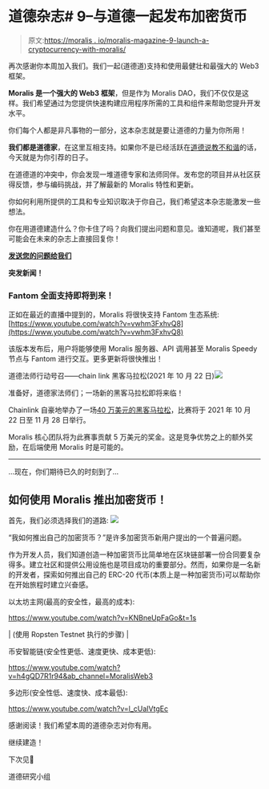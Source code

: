 # 道德杂志# 9–与道德一起发布加密货币

> 原文:[https://moralis . io/moralis-magazine-9-launch-a-cryptocurrency-with-moralis/](https://moralis.io/moralis-magazine-9-launch-a-cryptocurrency-with-moralis/)

再次感谢你本周加入我们。我们一起(道德道)支持和使用最健壮和最强大的 Web3 框架。

**Moralis 是一个强大的 Web3 框架**，但是作为 Moralis DAO，我们不仅仅是这样。我们希望通过为您提供快速构建应用程序所需的工具和组件来帮助您提升开发水平。

你们每个人都是非凡事物的一部分，这本杂志就是要让道德的力量为你所用！

**我们都是道德家**，在这里互相支持。如果你不是已经活跃在[道德说教不和谐](https://discord.com/invite/P9N9HF97hH)的话，今天就是为你引荐的日子。

在道德道的冲突中，你会发现一堆道德专家和法师同伴。发布您的项目并从社区获得反馈，参与编码挑战，并了解最新的 Moralis 特性和更新。

你如何利用所提供的工具和专业知识取决于你自己，我们希望这本杂志能激发一些想法。

你在用道德建造什么？你卡住了吗？向我们提出问题和意见。谁知道呢，我们甚至可能会在未来的杂志上直接回复你！

[**发送您的问题给我们**](https://ivanontech.typeform.com/to/R9K5lnGe)

**突发新闻！**

### Fantom 全面支持即将到来！

正如在最近的直播中提到的，Moralis 将很快支持 Fantom 生态系统:[https://www.youtube.com/watch?v=vwhm3FxhvQ8](https://www.youtube.com/watch?v=vwhm3FxhvQ8)

该版本发布后，用户将能够使用 Moralis 服务器、API 调用甚至 Moralis Speedy 节点与 Fantom 进行交互。更多更新将很快推出！

道德法师行动号召——chain link 黑客马拉松(2021 年 10 月 22 日)![](../Images/758e9ded2314d42b39908cb45e21a7e1.png)

准备好，道德家法师们；一场新的黑客马拉松即将来临！

Chainlink 自豪地举办了一场[40 万美元的黑客马拉松](https://chain.link/hackathon)，比赛将于 2021 年 10 月 22 日至 11 月 28 日举行。

Moralis 核心团队将为此赛事贡献 5 万美元的奖金。这是竞争优势之上的额外奖励，在后端使用 Moralis 时是可能的。

* * *

…现在，你们期待已久的时刻到了…

## **如何使用 Moralis 推出加密货币！**

首先，我们必须选择我们的道路:
![](../Images/24b017eb868bab7246704ddf21642a4d.png)

“我如何推出自己的加密货币？”是许多加密货币新用户提出的一个普遍问题。

作为开发人员，我们知道创造一种加密货币比简单地在区块链部署一份合同要复杂得多。建立社区和提供公用设施也是项目成功的重要部分。然而，如果你是一名新的开发者，探索如何推出自己的 ERC-20 代币(本质上是一种加密货币)可以帮助你在开始旅程时建立兴奋感。

以太坊主网(最高的安全性，最高的成本):

https://www.youtube.com/watch?v=KNBneUpFaGo&t=1s

| (使用 Ropsten Testnet 执行的步骤) |

币安智能链(安全性更低、速度更快、成本更低):

https://www.youtube.com/watch?v=h4gQD7R1r94&ab_channel=MoralisWeb3

多边形(安全性低、速度快、成本最低):

https://www.youtube.com/watch?v=l_cUaIVtgEc

感谢阅读！我们希望本周的道德杂志对你有用。

继续建造！

下次见💚

道德研究小组